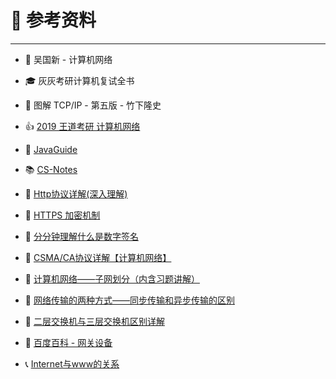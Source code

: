 # 🔎 参考资料

---

- 📕 吴国新 - 计算机网络

- 🎓 灰灰考研计算机复试全书

- 📗 图解 TCP/IP - 第五版 - 竹下隆史

- 👍 [2019 王道考研 计算机网络](https://www.bilibili.com/video/BV19E411D78Q?from=search&seid=3141756553214940232)

- 🚊 [JavaGuide](https://gitee.com/SnailClimb/JavaGuide)

- 📚 [CS-Notes](https://cyc2018.github.io/CS-Notes/#/README)

- 📝 [Http协议详解(深入理解)](https://blog.csdn.net/weixin_38087538/article/details/82838762)

- 🔐 [HTTPS 加密机制](https://www.cnblogs.com/sxiszero/p/11133747.html)

- 🍺 [分分钟理解什么是数字签名](https://blog.csdn.net/happyniceyq/article/details/53044570)

- 🚋  [CSMA/CA协议详解【计算机网络】](https://blog.csdn.net/qq894040717/article/details/82426965)

- 🥂 [计算机网络——子网划分（内含习题讲解）](https://blog.csdn.net/dyyay521/article/details/94381876)

- 📡 [网络传输的两种方式——同步传输和异步传输的区别](https://blog.csdn.net/u012842630/article/details/89893210)

- 🔫 [二层交换机与三层交换机区别详解](https://www.sohu.com/a/282795973_99906077)

- 🍮 [百度百科 - 网关设备](https://baike.baidu.com/item/网关设备/4932038?fr=aladdin)

- 📞 [Internet与www的关系](https://www.cnblogs.com/yeyublog/p/5972330.html)